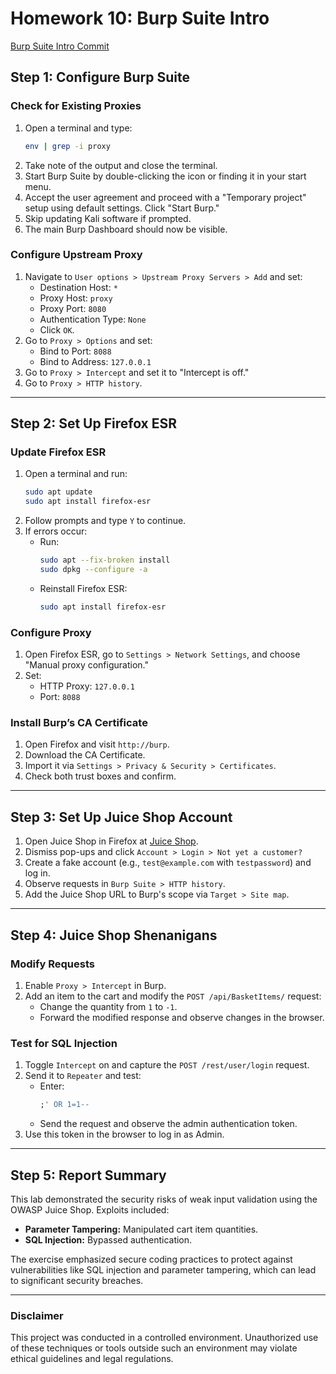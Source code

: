 # Homework 10: Burp Suite Intro

[Burp Suite Intro Commit](https://github.com/StephVergil/Burp-Suite-Intro/commit/b0f6e7addf2e83686d6391d2895b7ae2b3b4ab6d)

## Step 1: Configure Burp Suite

### Check for Existing Proxies
1. Open a terminal and type:
   ```bash
   env | grep -i proxy
   ```
2. Take note of the output and close the terminal.
3. Start Burp Suite by double-clicking the icon or finding it in your start menu.
4. Accept the user agreement and proceed with a "Temporary project" setup using default settings. Click "Start Burp."
5. Skip updating Kali software if prompted.
6. The main Burp Dashboard should now be visible.

### Configure Upstream Proxy
1. Navigate to `User options > Upstream Proxy Servers > Add` and set:
   - Destination Host: `*`
   - Proxy Host: `proxy`
   - Proxy Port: `8080`
   - Authentication Type: `None`
   - Click `OK`.
2. Go to `Proxy > Options` and set:
   - Bind to Port: `8088`
   - Bind to Address: `127.0.0.1`
3. Go to `Proxy > Intercept` and set it to "Intercept is off."
4. Go to `Proxy > HTTP history`.

---

## Step 2: Set Up Firefox ESR

### Update Firefox ESR
1. Open a terminal and run:
   ```bash
   sudo apt update
   sudo apt install firefox-esr
   ```
2. Follow prompts and type `Y` to continue.
3. If errors occur:
   - Run:
     ```bash
     sudo apt --fix-broken install
     sudo dpkg --configure -a
     ```
   - Reinstall Firefox ESR:
     ```bash
     sudo apt install firefox-esr
     ```

### Configure Proxy
1. Open Firefox ESR, go to `Settings > Network Settings`, and choose "Manual proxy configuration."
2. Set:
   - HTTP Proxy: `127.0.0.1`
   - Port: `8088`

### Install Burp’s CA Certificate
1. Open Firefox and visit `http://burp`.
2. Download the CA Certificate.
3. Import it via `Settings > Privacy & Security > Certificates`.
4. Check both trust boxes and confirm.

---

## Step 3: Set Up Juice Shop Account

1. Open Juice Shop in Firefox at [Juice Shop](https://juice-shop.herokuapp.com/#/).
2. Dismiss pop-ups and click `Account > Login > Not yet a customer?`
3. Create a fake account (e.g., `test@example.com` with `testpassword`) and log in.
4. Observe requests in `Burp Suite > HTTP history`.
5. Add the Juice Shop URL to Burp's scope via `Target > Site map`.

---

## Step 4: Juice Shop Shenanigans

### Modify Requests
1. Enable `Proxy > Intercept` in Burp.
2. Add an item to the cart and modify the `POST /api/BasketItems/` request:
   - Change the quantity from `1` to `-1`.
   - Forward the modified response and observe changes in the browser.

### Test for SQL Injection
1. Toggle `Intercept` on and capture the `POST /rest/user/login` request.
2. Send it to `Repeater` and test:
   - Enter:
     ```sql
     ;' OR 1=1--
     ```
   - Send the request and observe the admin authentication token.
3. Use this token in the browser to log in as Admin.

---

## Step 5: Report Summary

This lab demonstrated the security risks of weak input validation using the OWASP Juice Shop. Exploits included:
- **Parameter Tampering:** Manipulated cart item quantities.
- **SQL Injection:** Bypassed authentication.

The exercise emphasized secure coding practices to protect against vulnerabilities like SQL injection and parameter tampering, which can lead to significant security breaches.

---

### Disclaimer
This project was conducted in a controlled environment. Unauthorized use of these techniques or tools outside such an environment may violate ethical guidelines and legal regulations.

